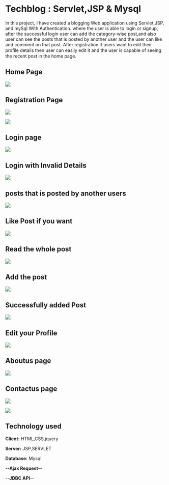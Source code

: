 
# Techblog : Servlet,JSP & Mysql

In this project, I have created a blogging Web application using Servlet,JSP, and mySql With Authentication.
where the user is able to login or signup, after the successful login user can add the category-wise
post,and also user can see the posts that is posted by another user and the user can like and comment on
that post.
After registration if users want to edit their proﬁle details then user can easily edit it and the user is
capable of seeing the recent post in the home page.


## Home Page

![](https://github.com/Pranjwalg/TechBlog/blob/master/Screenshots/Home.png)

## Registration Page

![](https://github.com/Pranjwalg/TechBlog/blob/master/Screenshots/Register.png)


![](https://github.com/Pranjwalg/TechBlog/blob/master/Screenshots/Register%20Successfully.png)
## Login page

![](https://github.com/Pranjwalg/TechBlog/blob/master/Screenshots/Login.png)


## Login with Invalid Details
![](https://github.com/Pranjwalg/TechBlog/blob/master/Screenshots/Login%20with%20Invalid%20details.png)




## posts that is posted by another users
![](https://github.com/Pranjwalg/TechBlog/blob/master/Screenshots/Post.png)


## Like Post if you want
![](https://github.com/Pranjwalg/TechBlog/blob/master/Screenshots/Like%20post.png)



## Read the whole post
![](https://github.com/Pranjwalg/TechBlog/blob/master/Screenshots/Read%20more.png)



## Add the post
![](https://github.com/Pranjwalg/TechBlog/blob/master/Screenshots/addPost.png)

## Successfully added Post
![](https://github.com/Pranjwalg/TechBlog/blob/master/Screenshots/Add%20Post%20Successully.png)

## Edit your Profile
![](https://github.com/Pranjwalg/TechBlog/blob/master/Screenshots/Edit%20Post.png)

## Aboutus page
![](https://github.com/Pranjwalg/TechBlog/blob/master/Screenshots/About%20us.png)


## Contactus page
![](https://github.com/Pranjwalg/TechBlog/blob/master/Screenshots/Contactus.png)

![](https://github.com/Pranjwalg/TechBlog/blob/master/Screenshots/SuccessFully%20Contact%20us.png)







## Technology used

**Client:** HTML,CSS,jquery

**Server:** JSP,SERVLET

**Database:** Mysql

**--Ajax Request--**

**--JDBC API--**